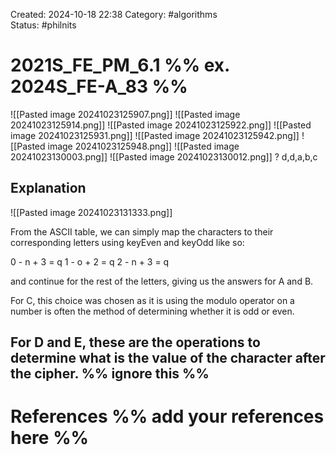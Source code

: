 Created: 2024-10-18 22:38
Category: #algorithms  
Status: #philnits



# 2021S_FE_PM_6.1 %% ex. 2024S_FE-A_83 %%
![[Pasted image 20241023125907.png]]
![[Pasted image 20241023125914.png]]
![[Pasted image 20241023125922.png]]
![[Pasted image 20241023125931.png]]
![[Pasted image 20241023125942.png]]
![[Pasted image 20241023125948.png]]
![[Pasted image 20241023130003.png]]
![[Pasted image 20241023130012.png]]
? 
d,d,a,b,c
## Explanation

![[Pasted image 20241023131333.png]]

From the ASCII table, we can simply map the characters to their corresponding letters using keyEven and keyOdd like so:

0 - n + 3 = q
1 - o + 2 = q
2 - n + 3 = q

and continue for the rest of the letters, giving us the answers for A and B.

For C, this choice was chosen as it is using the modulo operator on a number is often the method of determining whether it is odd or even.

For D and E, these are the operations to determine what is the value of the character after the cipher.
%% ignore this %%
---









# References %% add your references here %%
